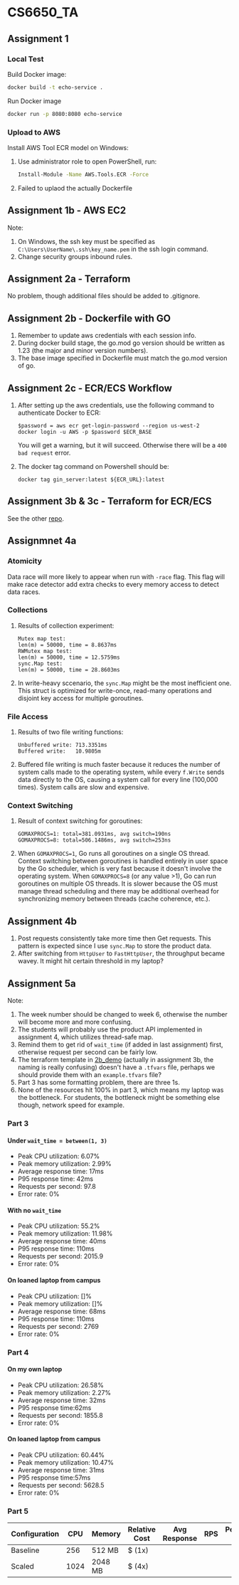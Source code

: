 # CS6650_TA

## Assignment 1

### Local Test

Build Docker image:

```sh
docker build -t echo-service .
```

Run Docker image

```sh
docker run -p 8080:8080 echo-service
```

### Upload to AWS

Install AWS Tool ECR model on Windows:

1. Use administrator role to open PowerShell, run:
   ```sh
   Install-Module -Name AWS.Tools.ECR -Force
   ```
2. Failed to uplaod the actually Dockerfile

## Assignment 1b - AWS EC2

Note:

1. On Windows, the ssh key must be specified as `C:\Users\UserName\.ssh\key_name.pem` in the ssh login command.
2. Change security groups inbound rules.

## Assignment 2a - Terraform

No problem, though additional files should be added to .gitignore.

## Assignment 2b - Dockerfile with GO

1. Remember to update aws credentials with each session info.
2. During docker build stage, the go.mod go version should be written as 1.23 (the major and minor version numbers).
3. The base image specified in Dockerfile must match the go.mod version of go.

## Assignment 2c - ECR/ECS Workflow

1. After setting up the aws credentials, use the following command to authenticate Docker to ECR:

   ```pwsh
   $password = aws ecr get-login-password --region us-west-2
   docker login -u AWS -p $password $ECR_BASE
   ```

   You will get a warning, but it will succeed. Otherwise there will be a `400 bad request` error.

2. The docker tag command on Powershell should be:
   ```pwsh
   docker tag gin_server:latest ${ECR_URL}:latest
   ```

## Assignment 3b & 3c - Terraform for ECR/ECS

See the other [repo](https://github.com/1v17/CS6650_2b_demo).

## Assignmnet 4a

### Atomicity

Data race will more likely to appear when run with `-race` flag. This flag will make race detector add extra checks to every memory access to detect data races.

### Collections

1. Results of collection experiment:
   ```
   Mutex map test:
   len(m) = 50000, time = 8.8637ms
   RWMutex map test:
   len(m) = 50000, time = 12.5759ms
   sync.Map test:
   len(m) = 50000, time = 28.8603ms
   ```
2. In write-heavy sccenario, the `sync.Map` might be the most inefficient one. This struct is optimized for write-once, read-many operations and disjoint key access for multiple goroutines.

### File Access

1. Results of two file writing functions:
   ```
   Unbuffered write: 713.3351ms
   Buffered write:   10.9805m
   ```
2. Buffered file writing is much faster because it reduces the number of system calls made to the operating system, while every `f.Write` sends data directly to the OS, causing a system call for every line (100,000 times). System calls are slow and expensive.

### Context Switching

1. Result of context switching for goroutines:
   ```
   GOMAXPROCS=1: total=381.0931ms, avg switch=190ns
   GOMAXPROCS=8: total=506.1486ms, avg switch=253ns
   ```
2. When `GOMAXPROCS=1`, Go runs all goroutines on a single OS thread. Context switching between goroutines is handled entirely in user space by the Go scheduler, which is very fast because it doesn't involve the operating system. When `GOMAXPROCS=8` (or any value >1), Go can run goroutines on multiple OS threads. It is slower because the OS must manage thread scheduling and there may be additional overhead for synchronizing memory between threads (cache coherence, etc.).

## Assignment 4b

1. Post requests consistently take more time then Get requests. This pattern is expected since I use `sync.Map` to store the product data.
2. After switching from `HttpUser` to `FastHttpUser`, the throughput became wavey. It might hit certain threshold in my laptop?

## Assignment 5a

Note:

1. The week number should be changed to week 6, otherwise the number will become more and more confusing.
2. The students will probably use the product API implemented in assignment 4, which utilizes thread-safe map.
3. Remind them to get rid of `wait_time` (if added in last assignment) first, otherwise request per second can be fairly low.
4. The terraform template in [2b_demo](https://github.com/RuidiH/CS6650_2b_demo/tree/master/terraform) (actually in assignment 3b, the naming is really confusing) doesn't have a `.tfvars` file, perhaps we should provide them with an `example.tfvars` file?
5. Part 3 has some formatting problem, there are three 1s.
6. None of the resources hit 100% in part 3, which means my laptop was the bottleneck. For students, the bottleneck might be something else though, network speed for example.

### Part 3

#### Under `wait_time = between(1, 3)`

- Peak CPU utilization: 6.07%
- Peak memory utilization: 2.99%
- Average response time: 17ms
- P95 response time: 42ms
- Requests per second: 97.8
- Error rate: 0%

#### With no `wait_time`

- Peak CPU utilization: 55.2%
- Peak memory utilization: 11.98%
- Average response time: 40ms
- P95 response time: 110ms
- Requests per second: 2015.9
- Error rate: 0%

#### On loaned laptop from campus

- Peak CPU utilization: []%
- Peak memory utilization: []%
- Average response time: 68ms
- P95 response time: 110ms
- Requests per second: 2769
- Error rate: 0%

### Part 4

#### On my own laptop

- Peak CPU utilization: 26.58%
- Peak memory utilization: 2.27%
- Average response time: 32ms
- P95 response time:62ms
- Requests per second: 1855.8
- Error rate: 0%

#### On loaned laptop from campus

- Peak CPU utilization: 60.44%
- Peak memory utilization: 10.47%
- Average response time: 31ms
- P95 response time:57ms
- Requests per second: 5628.5
- Error rate: 0%

### Part 5

| Configuration | CPU  | Memory  | Relative Cost | Avg Response | RPS | Performance per $ |
| ------------- | ---- | ------- | ------------- | ------------ | --- | ----------------- |
| Baseline      | 256  | 512 MB  | $ (1x)        |              |     |                   |
| Scaled        | 1024 | 2048 MB | $ (4x)        |              |     |                   |
